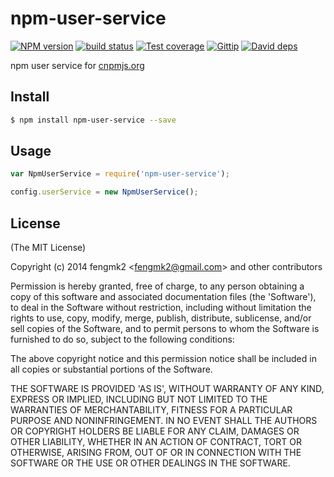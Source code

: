npm-user-service
=======

[![NPM version][npm-image]][npm-url]
[![build status][travis-image]][travis-url]
[![Test coverage][coveralls-image]][coveralls-url]
[![Gittip][gittip-image]][gittip-url]
[![David deps][david-image]][david-url]

[npm-image]: https://img.shields.io/npm/v/npm-user-service.svg?style=flat
[npm-url]: https://npmjs.org/package/npm-user-service
[travis-image]: https://img.shields.io/travis/cnpm/npm-user-service.svg?style=flat
[travis-url]: https://travis-ci.org/cnpm/npm-user-service
[coveralls-image]: https://img.shields.io/coveralls/cnpm/npm-user-service.svg?style=flat
[coveralls-url]: https://coveralls.io/r/cnpm/npm-user-service?branch=master
[gittip-image]: https://img.shields.io/gittip/fengmk2.svg?style=flat
[gittip-url]: https://www.gittip.com/fengmk2/
[david-image]: https://img.shields.io/david/cnpm/npm-user-service.svg?style=flat
[david-url]: https://david-dm.org/cnpm/npm-user-service

npm user service for [cnpmjs.org](https://github.com/cnpm/cnpmjs.org/wiki/Use-Your-Own-User-Authorization)

## Install

```bash
$ npm install npm-user-service --save
```

## Usage

```js
var NpmUserService = require('npm-user-service');

config.userService = new NpmUserService();
```

## License

(The MIT License)

Copyright (c) 2014 fengmk2 &lt;fengmk2@gmail.com&gt; and other contributors

Permission is hereby granted, free of charge, to any person obtaining
a copy of this software and associated documentation files (the
'Software'), to deal in the Software without restriction, including
without limitation the rights to use, copy, modify, merge, publish,
distribute, sublicense, and/or sell copies of the Software, and to
permit persons to whom the Software is furnished to do so, subject to
the following conditions:

The above copyright notice and this permission notice shall be
included in all copies or substantial portions of the Software.

THE SOFTWARE IS PROVIDED 'AS IS', WITHOUT WARRANTY OF ANY KIND,
EXPRESS OR IMPLIED, INCLUDING BUT NOT LIMITED TO THE WARRANTIES OF
MERCHANTABILITY, FITNESS FOR A PARTICULAR PURPOSE AND NONINFRINGEMENT.
IN NO EVENT SHALL THE AUTHORS OR COPYRIGHT HOLDERS BE LIABLE FOR ANY
CLAIM, DAMAGES OR OTHER LIABILITY, WHETHER IN AN ACTION OF CONTRACT,
TORT OR OTHERWISE, ARISING FROM, OUT OF OR IN CONNECTION WITH THE
SOFTWARE OR THE USE OR OTHER DEALINGS IN THE SOFTWARE.
